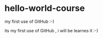 # hello-world-course
my first use of GitHub :-)

its my first use of GitHub , i will be learnes it :-)